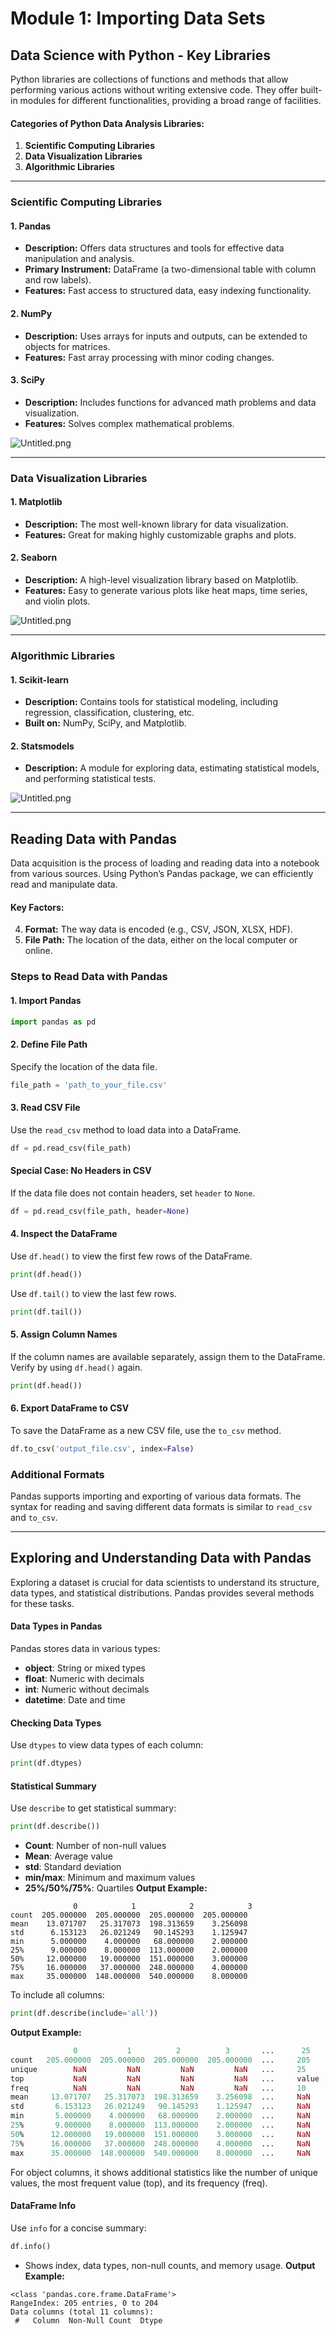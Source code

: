 

# Module 1: Importing Data Sets
## Data Science with Python - Key Libraries
Python libraries are collections of functions and methods that allow performing various actions without writing extensive code. They offer built-in modules for different functionalities, providing a broad range of facilities.
#### Categories of Python Data Analysis Libraries:
1. **Scientific Computing Libraries**
2. **Data Visualization Libraries**
3. **Algorithmic Libraries**

___
### Scientific Computing Libraries
#### 1. **Pandas**
- **Description:** Offers data structures and tools for effective data manipulation and analysis.
- **Primary Instrument:** DataFrame (a two-dimensional table with column and row labels).
- **Features:** Fast access to structured data, easy indexing functionality.
#### 2. **NumPy**
- **Description:** Uses arrays for inputs and outputs, can be extended to objects for matrices.
- **Features:** Fast array processing with minor coding changes.
#### 3. **SciPy**
- **Description:** Includes functions for advanced math problems and data visualization.
- **Features:** Solves complex mathematical problems.

![Untitled.png](https://prod-files-secure.s3.us-west-2.amazonaws.com/03e82b26-cccb-4906-bb56-adabcbdc0655/997ac361-58a8-4f04-bb0f-79fea4baa761/Untitled.png?X-Amz-Algorithm=AWS4-HMAC-SHA256&X-Amz-Content-Sha256=UNSIGNED-PAYLOAD&X-Amz-Credential=ASIAZI2LB4667Q52RQN7%2F20250207%2Fus-west-2%2Fs3%2Faws4_request&X-Amz-Date=20250207T191117Z&X-Amz-Expires=3600&X-Amz-Security-Token=IQoJb3JpZ2luX2VjEGIaCXVzLXdlc3QtMiJGMEQCIGiBpKcq4uDxl1gSKVuvBG8xkguqnSONzmQZ%2FUU1fupEAiAlZ1fPw1WUqdx6GcHxJgo6Wbgktz7k5CYykqOzWKkRWSr%2FAwh7EAAaDDYzNzQyMzE4MzgwNSIMLT2ezMHLauyAiDzlKtwDL7tt2sekTyXE%2BdL2hfBho70lB9TlnmZ8T69gYMQl%2FujFl59i6MwCKoPXt0h3cnudOvT9SQkUhf6MVmcLidpCrW3vACc5FSY3qVCsSMokHc5u68KLGRxTaFe3tqqSXi0jedcAkU9pvkummjrqxJddx0usEVdB8KdneSFaSYToej3FwNgpbQfs6tycCZf3S0wk8lJONZPEbIG23H6zwY4jNQi7wVseLnBx%2F3eE%2B4Oco1vIENj%2Bt9hWuVO9YNcemWK%2BiqlO2YPc77%2F3gRE1N%2Fry%2FmqftjrGvqtXQWFKvVI63sBn32kKCiCxi0dGBM%2Fqp%2BTSTrZt5n7iFQu60Og%2B9wqTkfrz%2FDJqXN3l4Vf%2FWshKEV%2BiCuVMGC4L%2BvH7o89Kn8Ywx206YQY3EFhWNSEzngYa4ckLbtsig1i9R%2FfMcNlAxBvcJ1PCRJvjBpchtViTviwjQWr7Yiecv7Iv2So%2FhWvRTYBv1H7%2FLGWKql4t53OJ%2F3U3APU8LRP6qpghvHJc6CEUnm%2FyTtZ%2Bi8sXyO4PEG2P4jgo10cVlNYTicskEixr39EpsdA3MHCarBcF72Hd6CY6RvbHQeyIzcnre72qSXvtS4saYIGEWB%2B0wJqRDXBatTTYeUHFGIwnO2xWLOwwpJqZvQY6pgFF8F0svqb%2FdhLeCz%2BCLmm4U%2FUFwvnJpCQENm7PaU21nEEeLjk5GFtGpZyF4CWLLTE%2Be%2FvMWn8KGAgRjBWVmf%2FGbpSZJw9KEf8CND2hwmfQcadnWfjnm6BQ73hTKIDSZIVjEQzEsKs8vpi9Uo7xHeTSF8EkyMh6Ffxl92lhRWaHSn68UBP7Ha89FD%2B8SSzwW12A5sc5jbLJTaYRatBWy4mYmNK%2BXnOT&X-Amz-Signature=bb9b2513e05d60f6051df6957f529f1e2602b023320cc15a4736c45de565e10b&X-Amz-SignedHeaders=host&x-id=GetObject)
___
### Data Visualization Libraries
#### 1. **Matplotlib**
- **Description:** The most well-known library for data visualization.
- **Features:** Great for making highly customizable graphs and plots.
#### 2. **Seaborn**
- **Description:** A high-level visualization library based on Matplotlib.
- **Features:** Easy to generate various plots like heat maps, time series, and violin plots.

![Untitled.png](https://prod-files-secure.s3.us-west-2.amazonaws.com/03e82b26-cccb-4906-bb56-adabcbdc0655/733d1e42-5a53-4fd8-90c1-3d85254369a6/Untitled.png?X-Amz-Algorithm=AWS4-HMAC-SHA256&X-Amz-Content-Sha256=UNSIGNED-PAYLOAD&X-Amz-Credential=ASIAZI2LB466QI563Y7R%2F20250207%2Fus-west-2%2Fs3%2Faws4_request&X-Amz-Date=20250207T191116Z&X-Amz-Expires=3600&X-Amz-Security-Token=IQoJb3JpZ2luX2VjEGIaCXVzLXdlc3QtMiJGMEQCIH%2B6b%2FTdnnj9GERuMbI27icXrbboMm32zEd3kDItanjqAiAKZGGChDUFXeGXz3dirA2pw1uUJMGYYDsHF6WxRYTiBSr%2FAwh7EAAaDDYzNzQyMzE4MzgwNSIMQJJ7DNz4VyZW0hQzKtwDGWg68wSBAxL4ySkEjgpo1UHbdzYa%2FoxCt1zJqVQDDf7002e1NiqxiBXHMxEFceGaU%2B0S4Yzw%2FtyrUEZJTWkfib90Ar9z4l4wimfpRaDy3cIMSVd8j6Cvj4j8vSzc%2ByrSZ%2BM%2FPnyL1IQruywrA2dEx715Yv5wNpiW50po2QGRYgcApZcHXxZSxiPstmEuK5j60S4PLu2vn9ttovaGW8liOUixk%2FP65%2BLxeheXBSpUrn1Sb7tgWHPf7d5r%2BRxg%2Fpa85I5JAjPh9oEdW%2FOGbbmarfCPfMcadRib%2FaiqUh%2FRC80bietYy2QwWX6tLg84bsPHJHMqdyw6%2FF2jafNgW9%2BeG3aOOlJ%2FsGKReexyWRHF5SXs%2Fz7LX1EDjnfIPGaE7VcamlM2%2B1CqdRABJUQJB4F84En3aQdL3veObXYsSA%2BmMjsadOklFLogvO4yieacyVL7N%2FjW0zS6IIbwbu27lHeN%2Fheoo%2FTo1SVDjpya%2B6k45Nej8TwZpCO7hCvKdwB%2F2K6iTU0viPaCOSYAb%2F7kjq%2Fk8KLPVlfn2BPvh1LbKAs19YtV41utWT1dS0cq%2FFaRF%2F%2BQws%2FhBw52HM28Os0jKxjQzpHWKnXDHantPUKQwM5uk1LW%2F2pdvIo3541gFMcwwJmZvQY6pgGeenDHe6IPD%2BWu7K11KZA6YkCbQ4pRoog8AErp3kMgMedKWNd51%2BOoUEGHk5eCFog%2FbiWLagyF1GpnUcGLHHQO5He3KPX8Qix093Jbq8HZ%2Fiv1kQ8OHhcPkz0o3IEoYqtx72fFN5Rff808WvnuusWpSlpCNIlBH1USGbJxux%2B4LaFBUUHQ0JKqHuydvEt6WG%2F0wGo8XrxKcMvYohFdddUz7T%2FXQ4ht&X-Amz-Signature=cde759aa77169f99f2dbcbe37c74972e1ad4236edd72eb0e785cd0e2acaf407f&X-Amz-SignedHeaders=host&x-id=GetObject)
___
### Algorithmic Libraries
#### 1. **Scikit-learn**
- **Description:** Contains tools for statistical modeling, including regression, classification, clustering, etc.
- **Built on:** NumPy, SciPy, and Matplotlib.
#### 2. **Statsmodels**
- **Description:** A module for exploring data, estimating statistical models, and performing statistical tests.

![Untitled.png](https://prod-files-secure.s3.us-west-2.amazonaws.com/03e82b26-cccb-4906-bb56-adabcbdc0655/c62885f5-417d-4179-834f-d68f8f2bdf39/Untitled.png?X-Amz-Algorithm=AWS4-HMAC-SHA256&X-Amz-Content-Sha256=UNSIGNED-PAYLOAD&X-Amz-Credential=ASIAZI2LB466QI563Y7R%2F20250207%2Fus-west-2%2Fs3%2Faws4_request&X-Amz-Date=20250207T191116Z&X-Amz-Expires=3600&X-Amz-Security-Token=IQoJb3JpZ2luX2VjEGIaCXVzLXdlc3QtMiJGMEQCIH%2B6b%2FTdnnj9GERuMbI27icXrbboMm32zEd3kDItanjqAiAKZGGChDUFXeGXz3dirA2pw1uUJMGYYDsHF6WxRYTiBSr%2FAwh7EAAaDDYzNzQyMzE4MzgwNSIMQJJ7DNz4VyZW0hQzKtwDGWg68wSBAxL4ySkEjgpo1UHbdzYa%2FoxCt1zJqVQDDf7002e1NiqxiBXHMxEFceGaU%2B0S4Yzw%2FtyrUEZJTWkfib90Ar9z4l4wimfpRaDy3cIMSVd8j6Cvj4j8vSzc%2ByrSZ%2BM%2FPnyL1IQruywrA2dEx715Yv5wNpiW50po2QGRYgcApZcHXxZSxiPstmEuK5j60S4PLu2vn9ttovaGW8liOUixk%2FP65%2BLxeheXBSpUrn1Sb7tgWHPf7d5r%2BRxg%2Fpa85I5JAjPh9oEdW%2FOGbbmarfCPfMcadRib%2FaiqUh%2FRC80bietYy2QwWX6tLg84bsPHJHMqdyw6%2FF2jafNgW9%2BeG3aOOlJ%2FsGKReexyWRHF5SXs%2Fz7LX1EDjnfIPGaE7VcamlM2%2B1CqdRABJUQJB4F84En3aQdL3veObXYsSA%2BmMjsadOklFLogvO4yieacyVL7N%2FjW0zS6IIbwbu27lHeN%2Fheoo%2FTo1SVDjpya%2B6k45Nej8TwZpCO7hCvKdwB%2F2K6iTU0viPaCOSYAb%2F7kjq%2Fk8KLPVlfn2BPvh1LbKAs19YtV41utWT1dS0cq%2FFaRF%2F%2BQws%2FhBw52HM28Os0jKxjQzpHWKnXDHantPUKQwM5uk1LW%2F2pdvIo3541gFMcwwJmZvQY6pgGeenDHe6IPD%2BWu7K11KZA6YkCbQ4pRoog8AErp3kMgMedKWNd51%2BOoUEGHk5eCFog%2FbiWLagyF1GpnUcGLHHQO5He3KPX8Qix093Jbq8HZ%2Fiv1kQ8OHhcPkz0o3IEoYqtx72fFN5Rff808WvnuusWpSlpCNIlBH1USGbJxux%2B4LaFBUUHQ0JKqHuydvEt6WG%2F0wGo8XrxKcMvYohFdddUz7T%2FXQ4ht&X-Amz-Signature=1cdd0120e171fd20774768098d066ff7b72dd7fdbd16761e1612004d0f78d352&X-Amz-SignedHeaders=host&x-id=GetObject)
___
## Reading Data with Pandas
Data acquisition is the process of loading and reading data into a notebook from various sources. Using Python’s Pandas package, we can efficiently read and manipulate data.
#### Key Factors:
4. **Format:** The way data is encoded (e.g., CSV, JSON, XLSX, HDF).
5. **File Path:** The location of the data, either on the local computer or online.
### Steps to Read Data with Pandas
#### 1. **Import Pandas**
```python
import pandas as pd
```
#### 2. **Define File Path**
Specify the location of the data file.
```python
file_path = 'path_to_your_file.csv'
```
#### 3. **Read CSV File**
Use the `read_csv` method to load data into a DataFrame.
```python
df = pd.read_csv(file_path)
```
#### Special Case: No Headers in CSV
If the data file does not contain headers, set `header` to `None`.
```python
df = pd.read_csv(file_path, header=None)
```
#### 4. **Inspect the DataFrame**
Use `df.head()` to view the first few rows of the DataFrame.
```python
print(df.head())
```
Use `df.tail()` to view the last few rows.
```python
print(df.tail())
```
#### 5. **Assign Column Names**
If the column names are available separately, assign them to the DataFrame.
Verify by using `df.head()` again.
```python
print(df.head())
```
#### 6. **Export DataFrame to CSV**
To save the DataFrame as a new CSV file, use the `to_csv` method.
```python
df.to_csv('output_file.csv', index=False)
```
### Additional Formats
Pandas supports importing and exporting of various data formats. The syntax for reading and saving different data formats is similar to `read_csv` and `to_csv`.
___
## Exploring and Understanding Data with Pandas
Exploring a dataset is crucial for data scientists to understand its structure, data types, and statistical distributions. Pandas provides several methods for these tasks.
#### Data Types in Pandas
Pandas stores data in various types:
- **object**: String or mixed types
- **float**: Numeric with decimals
- **int**: Numeric without decimals
- **datetime**: Date and time
#### Checking Data Types
Use `dtypes` to view data types of each column:
```python
print(df.dtypes)
```
#### Statistical Summary
Use `describe` to get statistical summary:
```python
print(df.describe())
```
- **Count**: Number of non-null values
- **Mean**: Average value
- **std**: Standard deviation
- **min/max**: Minimum and maximum values
- **25%/50%/75%**: Quartiles
**Output Example:**
```plain text
              0            1            2            3
count  205.000000  205.000000  205.000000  205.000000
mean    13.071707   25.317073  198.313659    3.256098
std      6.153123   26.021249   90.145293    1.125947
min      5.000000    4.000000   68.000000    2.000000
25%      9.000000    8.000000  113.000000    2.000000
50%     12.000000   19.000000  151.000000    3.000000
75%     16.000000   37.000000  248.000000    4.000000
max     35.000000  148.000000  540.000000    8.000000
```
To include all columns:
```python
print(df.describe(include='all'))
```
**Output Example:**
```r
              0           1          2          3       ...      25       26       27
count   205.000000  205.000000  205.000000  205.000000  ...     205      205      205
unique        NaN         NaN         NaN         NaN   ...     25       25       25
top           NaN         NaN         NaN         NaN   ...     value    value    value
freq          NaN         NaN         NaN         NaN   ...     10       10       10
mean     13.071707   25.317073  198.313659    3.256098  ...     NaN      NaN      NaN
std       6.153123   26.021249   90.145293    1.125947  ...     NaN      NaN      NaN
min       5.000000    4.000000   68.000000    2.000000  ...     NaN      NaN      NaN
25%       9.000000    8.000000  113.000000    2.000000  ...     NaN      NaN      NaN
50%      12.000000   19.000000  151.000000    3.000000  ...     NaN      NaN      NaN
75%      16.000000   37.000000  248.000000    4.000000  ...     NaN      NaN      NaN
max      35.000000  148.000000  540.000000    8.000000  ...     NaN      NaN      NaN
```
For object columns, it shows additional statistics like the number of unique values, the most frequent value (top), and its frequency (freq).
#### DataFrame Info
Use `info` for a concise summary:
```python
df.info()
```
- Shows index, data types, non-null counts, and memory usage.
**Output Example:**
```less
<class 'pandas.core.frame.DataFrame'>
RangeIndex: 205 entries, 0 to 204
Data columns (total 11 columns):
 #   Column  Non-Null Count  Dtype
